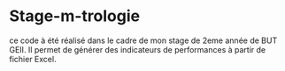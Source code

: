 # Stage-m-trologie
ce code à été réalisé dans le cadre de mon stage de 2eme année de BUT GEII. Il permet de générer des indicateurs de performances à partir de fichier Excel. 
